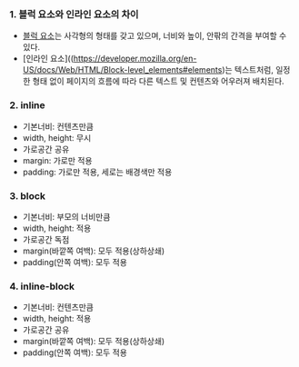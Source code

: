 ### 1. 블럭 요소와 인라인 요소의 차이
- [블럭 요소](https://developer.mozilla.org/ko/docs/Web/HTML/Inline_elements#%EC%9A%94%EC%86%8C_%EB%AA%A9%EB%A1%9D)는 사각형의 형태를 갖고 있으며, 너비와 높이, 안팎의 간격을 부여할 수 있다.
- [인라인 요소]((https://developer.mozilla.org/en-US/docs/Web/HTML/Block-level_elements#elements)는 텍스트처럼, 일정한 형태 없이 페이지의 흐름에 따라 다른 텍스트 및 컨텐츠와 어우러져 배치된다.

### 2. inline
- 기본너비: 컨텐츠만큼
- width, height: 무시
- 가로공간 공유
- margin: 가로만 적용
- padding: 가로만 적용, 세로는 배경색만 적용

### 3. block
- 기본너비: 부모의 너비만큼
- width, height: 적용
- 가로공간 독점
- margin(바깥쪽 여백): 모두 적용(상하상쇄)
- padding(안쪽 여백): 모두 적용

### 4. inline-block
- 기본너비: 컨텐츠만큼
- width, height: 적용
- 가로공간 공유
- margin(바깥쪽 여백): 모두 적용(상하상쇄)
- padding(안쪽 여백): 모두 적용
